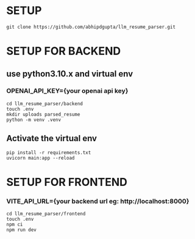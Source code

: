 # SETUP 
```
git clone https://github.com/abhipdgupta/llm_resume_parser.git
```

# SETUP FOR BACKEND

## use python3.10.x and virtual env

### OPENAI_API_KEY={your openai api key}

```
cd llm_resume_parser/backend
touch .env
mkdir uploads parsed_resume
python -m venv .venv

```
## Activate the virtual env
```
pip install -r requirements.txt
uvicorn main:app --reload

```


# SETUP FOR FRONTEND

### VITE_API_URL={your backend url eg: http://localhost:8000}
```
cd llm_resume_parser/frontend
touch .env
npm ci
npm run dev

```